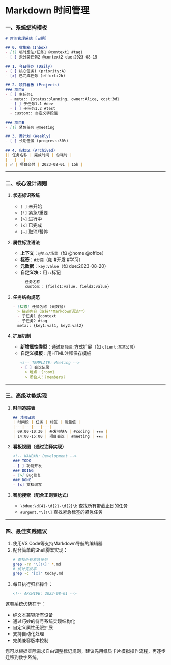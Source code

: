# Markdown 时间管理

### 一、系统结构模板
```markdown
# 时间管理系统 [日期]

## 0. 收集箱（Inbox）
- [!] 临时想法/任务1 @context1 #tag1
- [ ] 未分类任务2 @context2 due:2023-08-15

## 1. 今日待办 (Daily)
- [ ] 核心任务1 (priority:A)
- [x] 已完成任务 (effort:2h)

## 2. 项目看板 (Projects)
### 项目A
- [ ] 主任务1
  - meta:: {status:planning, owner:Alice, cost:3d}
  - [ ] 子任务1.1 #dev
  - [ ] 子任务1.2 #test
  - custom:: 自定义字段值

### 项目B
- [!] 紧急任务 @meeting

## 3. 周计划 (Weekly)
- [ ] 长期任务 (progress:30%)

## 4. 归档区 (Archived)
|| 任务名称 | 完成时间 | 总耗时 |
|---|---|---|
| ✅ | 项目交付 | 2023-08-01 | 15h |
```

---

### 二、核心设计规则

1. **状态标识系统**
    - `[ ]` 未开始
    - `[!]` 紧急/重要
    - `[>]` 进行中
    - `[x]` 已完成
    - `[~]` 取消/暂停

2. **属性标注语法**
    - **上下文**：`@地点/场景`（如 @home @office）
    - **标签**：`#分类`（如 #开发 #学习）
    - **元数据**：`key:value`（如 due:2023-08-20）
    - **自定义块**：用`::`标记
      ```markdown
      - 任务名称
        custom:: {field1:value, field2:value}
      ```

3. **任务结构规范**
   ```markdown
   - [状态] 任务名称 (元数据)
     > 描述内容（支持**Markdown语法**）
     - 子任务1 @context
     - 子任务2 #tag
     meta:: {key1:val1, key2:val2}
   ```

4. **扩展机制**
    - **新增属性类型**：通过`新前缀:`方式扩展（如 `client:某某公司`）
    - **自定义模板**：用HTML注释保存模板
      ```markdown
      <!-- TEMPLATE: Meeting -->
      - [ ] 会议记录
        > 地点：{room}
        > 参会人：{members}
      ```

---

### 三、高级功能实现

1. **时间追踪表**
   ```markdown
   ## 时间日志
   | 时间段 | 任务 | 标签 | 能量值 |
   |---|---|---|---|
   | 09:00-10:30 | 开发模块A | #coding | ★★★ |
   | 14:00-15:00 | 项目会议 | #meeting | ★★☆ |
   ```

2. **看板视图（通过注释实现）**
   ```markdown
   <!-- KANBAN: Development -->
   ### TODO
   - [ ] 功能开发
   ### DOING 
   - [>] Bug修复
   ### DONE
   - [x] 文档编写
   ```

3. **智能搜索（配合正则表达式）**
    - `\bdue:\d{4}-\d{2}-\d{2}\b` 查找所有带截止日的任务
    - `#urgent.*\[!\]` 查找紧急标签的紧急任务

---

### 四、最佳实践建议

1. 使用VS Code等支持Markdown导航的编辑器
2. 配合简单的Shell脚本实现：
   ```bash
   # 查找所有紧急任务
   grep -rn '\[!\]' *.md
   # 统计完成率
   grep -c '[x]' today.md
   ```
3. 每日执行归档操作：
   ```markdown
   <!-- ARCHIVE: 2023-08-01 -->
   ```

这套系统优势在于：
- 纯文本兼容所有设备
- 通过巧妙的符号系统实现结构化
- 自定义属性无限扩展
- 支持自动化处理
- 完美兼容版本控制

您可以根据实际需求自由调整标记规则，建议先用纸质卡片模拟操作流程，再逐步迁移到数字系统。
